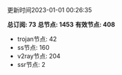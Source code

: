 更新时间2023-01-01 00:26:35

**总订阅: 73**
**总节点: 1453**
**有效节点: 408**
- trojan节点: 42
- ss节点: 160
- v2ray节点: 204
- ssr节点: 2
